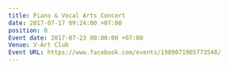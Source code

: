 ```yaml
---
title: Piano & Vocal Arts Concert
date: 2017-07-17 09:24:00 +07:00
position: 0
Event date: 2017-07-23 00:00:00 +07:00
Venue: V-Art Club
Event URL: https://www.facebook.com/events/1909071905773548/
---
```


